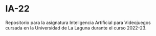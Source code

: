 # IA-22
Repositorio para la asignatura Inteligencia Artificial para Videojuegos cursada en la Universidad de La Laguna durante el curso 2022-23.